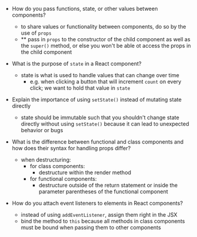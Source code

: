 - How do you pass functions, state, or other values between components?
  - to share values or functionality between components, do so by the use of `props`
  - ** pass in `props` to the constructor of the child component as well as the `super()` method, or else you won't be able ot access the props in the child component

- What is the purpose of `state` in a React component?
  - state is what is used to handle values that can change over time
    - e.g. when clicking a button that will increment `count` on every click; we want to hold that value in `state`

- Explain the importance of using `setState()` instead of mutating state directly
  - state should be immutable such that you shouldn't change state directly without using `setState()` because it can lead to unexpected behavior or bugs

- What is the difference between functional and class components and how does their syntax for handling props differ?
  - when destructuring: 
    - for class components:
      - destructure within the render method
    - for functional components:
      - destructure outside of the return statement or inside the parameter parentheses of the functional component

- How do you attach event listeners to elements in React components?
  - instead of using `addEventListener`, assign them right in the JSX
  - bind the method to `this` because all methods in class components  must be bound when passing them to other components